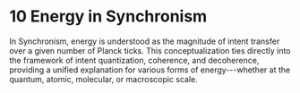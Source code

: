 # 10 Energy in Synchronism

In Synchronism, energy is understood as the magnitude of intent transfer
over a given number of Planck ticks. This conceptualization ties
directly into the framework of intent quantization, coherence, and
decoherence, providing a unified explanation for various forms of
energy---whether at the quantum, atomic, molecular, or macroscopic
scale.